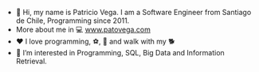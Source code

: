 - 👋 Hi, my name is Patricio Vega. I am a Software Engineer from Santiago de Chile, Programming since 2011.
- More about me in :computer: www.patovega.com 
- :heart: I love programming, :soccer:, :beer: and walk with my :dog2: 
- 👀 I’m interested in Programming, SQL, Big Data and Information Retrieval.


<!---
patovega/patovega is a ✨ special ✨ repository because its `README.md` (this file) appears on your GitHub profile.
You can click the Preview link to take a look at your changes.
--->
